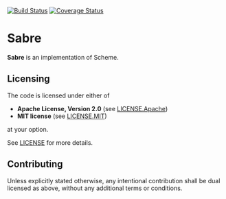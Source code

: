[![Build Status](https://travis-ci.org/ilammy/sabre.svg?branch=master)](https://travis-ci.org/ilammy/sabre) [![Coverage Status](https://coveralls.io/repos/github/ilammy/sabre/badge.svg)](https://coveralls.io/github/ilammy/sabre)

Sabre
=====

**Sabre** is an implementation of Scheme.

## Licensing

The code is licensed under either of

  * **Apache License, Version 2.0** (see [LICENSE.Apache](LICENSE.Apache))
  * **MIT license** (see [LICENSE.MIT](LICENSE.MIT))

at your option.

See [LICENSE](LICENSE) for more details.

## Contributing

Unless explicitly stated otherwise, any intentional contribution shall be dual licensed as above, without any additional terms or conditions.
